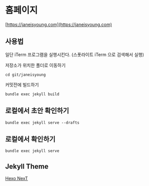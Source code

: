# 홈페이지
[https://janeisyoung.com](https://janeisyoung.com)

## 사용법
일단 iTerm 프로그램을 실행시킨다. (스폿라이트 iTerm 으로 검색해서 실행)

저장소가 위치한 폴더로 이동하기 
```
cd git/janeisyoung
```

커밋전에 빌드하기
```
bundle exec jekyll build
```

## 로컬에서 초안 확인하기
```
bundle exec jekyll serve --drafts
```

## 로컬에서 확인하기
```
bundle exec jekyll serve
```

## Jekyll Theme 
[Hexo NexT](https://github.com/iissnan/hexo-theme-next) 